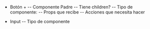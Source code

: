 - Botón + 
-- Componente Padre
-- Tiene children? 
-- Tipo de componente: 
-- Props que recibe
-- Acciones que necesita hacer

- Input
-- Tipo de componente
